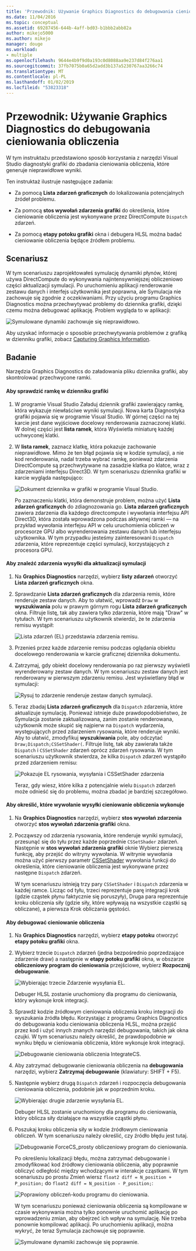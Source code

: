 ```yaml
---
title: 'Przewodnik: Używanie Graphics Diagnostics do debugowania cieniowania obliczenia | Dokumentacja firmy Microsoft'
ms.date: 11/04/2016
ms.topic: conceptual
ms.assetid: 69287456-644b-4aff-bd03-b1bbb2abb82a
author: mikejo5000
ms.author: mikejo
manager: douge
ms.workload:
- multiple
ms.openlocfilehash: 9644e4b9f9d0a193c0d8088aa9e237d84f276aa1
ms.sourcegitcommit: 37fb7075b0a65d2add3b137a5230767aa3266c74
ms.translationtype: MT
ms.contentlocale: pl-PL
ms.lasthandoff: 01/02/2019
ms.locfileid: "53823318"
---
```

# <a name="walkthrough-using-graphics-diagnostics-to-debug-a-compute-shader"></a>Przewodnik: Używanie Graphics Diagnostics do debugowania cieniowania obliczenia
W tym instruktażu przedstawiono sposób korzystania z narzędzi Visual Studio diagnostyki grafiki do zbadania cieniowania obliczenia, które generuje nieprawidłowe wyniki.  
  
 Ten instruktaż ilustruje następujące zadania:  
  
-   Za pomocą **Lista zdarzeń graficznych** do lokalizowania potencjalnych źródeł problemu.  
  
-   Za pomocą **stos wywołań zdarzenia grafiki** do określenia, które cieniowanie obliczenia jest wykonywane przez DirectCompute `Dispatch` zdarzeń.  
  
-   Za pomocą **etapy potoku grafiki** okna i debugera HLSL można badać cieniowanie obliczenia będące źródłem problemu.  
  
## <a name="scenario"></a>Scenariusz  
 W tym scenariuszu zaprojektowałeś symulację dynamiki płynów, której używa DirectCompute do wykonywania najintensywniejszej obliczeniowo części aktualizacji symulacji. Po uruchomieniu aplikacji renderowanie zestawu danych i interfejs użytkownika jest poprawna, ale Symulacja nie zachowuje się zgodnie z oczekiwaniami. Przy użyciu programu Graphics Diagnostics można przechwytywać problemy do dziennika grafiki, dzięki czemu można debugować aplikację. Problem wygląda to w aplikacji:  
  
 ![Symulowane dynamiki zachowuje się nieprawidłowo. ](media/gfx_diag_demo_compute_shader_fluid_problem.png "gfx_diag_demo_compute_shader_fluid_problem")  
  
 Aby uzyskać informacje o sposobie przechwytywania problemów z grafiką w dzienniku grafiki, zobacz [Capturing Graphics Information](capturing-graphics-information.md).  
  
## <a name="investigation"></a>Badanie  
 Narzędzia Graphics Diagnostics do załadowania pliku dziennika grafiki, aby skontrolować przechwycone ramki.  
  
#### <a name="to-examine-a-frame-in-a-graphics-log"></a>Aby sprawdzić ramkę w dzienniku grafiki  
  
1. W programie Visual Studio Załaduj dziennik grafiki zawierający ramkę, która wykazuje niewłaściwe wyniki symulacji. Nowa karta Diagnostyka grafiki pojawia się w programie Visual Studio. W górnej części na tej karcie jest dane wyjściowe docelowy renderowania zaznaczonej klatki. W dolnej części jest **lista ramek**, która Wyświetla miniaturę każdej uchwyconej klatki.  
  
2. W **lista ramek**, zaznacz klatkę, która pokazuje zachowanie nieprawidłowe. Mimo że ten błąd pojawia się w kodzie symulacji, a nie kod renderowania, nadal trzeba wybrać ramkę, ponieważ zdarzenia DirectCompute są przechwytywane na zasadzie klatka po klatce, wraz z zdarzeniami interfejsu Direct3D. W tym scenariuszu dziennika grafiki w karcie wygląda następująco:  
  
    ![Dokument dziennika w grafiki w programie Visual Studio. ](media/gfx_diag_demo_compute_shader_fluid_step_1.png "gfx_diag_demo_compute_shader_fluid_step_1")  
  
   Po zaznaczeniu klatki, która demonstruje problem, można użyć **Lista zdarzeń graficznych** do zdiagnozowania go. **Lista zdarzeń graficznych** zawiera zdarzenia dla każdego directcompute i wywołania interfejsu API Direct3D, która została wprowadzona podczas aktywnej ramki — na przykład wywołania interfejsu API w celu uruchomienia obliczeń w procesorze GPU albo wyrenderowania zestawu danych lub interfejsu użytkownika. W tym przypadku jesteśmy zainteresowani `Dispatch` zdarzenia, które reprezentuje części symulacji, korzystających z procesora GPU.  
  
#### <a name="to-find-the-dispatch-event-for-the-simulation-update"></a>Aby znaleźć zdarzenia wysyłki dla aktualizacji symulacji  
  
1. Na **Graphics Diagnostics** narzędzi, wybierz **listy zdarzeń** otworzyć **Lista zdarzeń graficznych** okna.  
  
2. Sprawdzanie **Lista zdarzeń graficznych** dla zdarzenia remis, które renderuje zestaw danych. Aby to ułatwić, wprowadź `Draw` w **wyszukiwania** polu w prawym górnym rogu **Lista zdarzeń graficznych** okna. Filtruje listę, tak aby zawiera tylko zdarzenia, które mają "Draw" w tytułach. W tym scenariuszu użytkownik stwierdzi, że te zdarzenia remisu wystąpił:  
  
    ![Lista zdarzeń &#40;EL&#41; przedstawia zdarzenia remisu. ](media/gfx_diag_demo_compute_shader_fluid_step_2.png "gfx_diag_demo_compute_shader_fluid_step_2")  
  
3. Przenieś przez każde zdarzenie remisu podczas oglądania obiektu docelowego renderowania w karcie graficznej dziennika dokumentu.  
  
4. Zatrzymaj, gdy obiekt docelowy renderowania po raz pierwszy wyświetli wyrenderowany zestaw danych. W tym scenariuszu zestaw danych jest renderowany w pierwszym zdarzeniu remisu. Jest wyświetlany błąd w symulacji:  
  
    ![Rysuj to zdarzenie renderuje zestaw danych symulacji. ](media/gfx_diag_demo_compute_shader_fluid_step_3.png "gfx_diag_demo_compute_shader_fluid_step_3")  
  
5. Teraz zbadaj **Lista zdarzeń graficznych** dla `Dispatch` zdarzenia, które aktualizuje symulację. Ponieważ istnieje duże prawdopodobieństwo, że Symulacja zostanie zaktualizowana, zanim zostanie renderowana, użytkownik może skupić się najpierw na `Dispatch` wydarzenia, występujących przed zdarzeniem rysowania, które renderuje wyniki. Aby to ułatwić, zmodyfikuj **wyszukiwania** pole, aby odczytać `Draw;Dispatch;CSSetShader(`. Filtruje listę, tak aby zawierała także `Dispatch` i `CSSetShader` zdarzeń oprócz zdarzeń rysowania. W tym scenariuszu użytkownik stwierdza, że kilka `Dispatch` zdarzeń wystąpiło przed zdarzeniem remisu:  
  
    ![Pokazuje EL rysowania, wysyłania i CSSetShader zdarzenia](media/gfx_diag_demo_compute_shader_fluid_step_4.png "gfx_diag_demo_compute_shader_fluid_step_4")  
  
   Teraz, gdy wiesz, które kilka z potencjalnie wielu `Dispatch` zdarzeń może odnieść się do problemu, można zbadać je bardziej szczegółowo.  
  
#### <a name="to-determine-which-compute-shader-a-dispatch-call-executes"></a>Aby określić, które wywołanie wysyłki cieniowanie obliczenia wykonuje  
  
1. Na **Graphics Diagnostics** narzędzi, wybierz **stos wywołań zdarzenia** otworzyć **stos wywołań zdarzenia grafiki** okna.  
  
2. Począwszy od zdarzenia rysowania, które renderuje wyniki symulacji, przesunąć się do tyłu przez każde poprzednie `CSSetShader` zdarzeń. Następnie w **stos wywołań zdarzenia grafiki** oknie Wybierz pierwszą funkcję, aby przejść do witryny wywołania. W witrynie wywołania można użyć pierwszy parametr [CSSetShader](/windows/desktop/api/d3d11/nf-d3d11-id3d11devicecontext-cssetshader) wywołania funkcji do określenia, które cieniowanie obliczenia jest wykonywane przez następne `Dispatch` zdarzeń.  
  
   W tym scenariuszu istnieją trzy pary `CSSetShader` i `Dispatch` zdarzenia w każdej ramce. Licząc od tyłu, trzeci reprezentuje parę integracji krok (gdzie cząstek płynu faktycznie się poruszyły), Druga para reprezentuje kroku obliczenia siły (gdzie siły, które wpływają na wszystkie cząstki są obliczane), a pierwsza Krok obliczania gęstości.  
  
#### <a name="to-debug-the-compute-shader"></a>Aby debugować cieniowanie obliczenia  
  
1. Na **Graphics Diagnostics** narzędzi, wybierz **etapy potoku** otworzyć **etapy potoku grafiki** okna.  
  
2. Wybierz trzecie `Dispatch` zdarzeń (jedna bezpośrednio poprzedzające zdarzenie draw) a następnie w **etapy potoku grafiki** okna, w obszarze **obliczeniowy program do cieniowania** przejściowe, wybierz  **Rozpocznij debugowanie**.  
  
    ![Wybierając trzecie Zdarzenie wysyłania EL.](media/gfx_diag_demo_compute_shader_fluid_step_6.png "gfx_diag_demo_compute_shader_fluid_step_6")  
  
    Debuger HLSL zostanie uruchomiony dla programu do cieniowania, który wykonuje krok integracji.  
  
3. Sprawdź kodzie źródłowym cieniowania obliczenia kroku integracji do wyszukania źródła błędu. Korzystając z programu Graphics Diagnostics do debugowania kodu cieniowania obliczenia HLSL, można przejść przez kod i użyć innych znanych narzędzi debugowania, takich jak okna czujki. W tym scenariuszu należy określić, że prawdopodobnie w wyniku błędu w cieniowania obliczenia, które wykonuje krok integracji.  
  
    ![Debugowanie cieniowania obliczenia IntegrateCS. ](media/gfx_diag_demo_compute_shader_fluid_step_7.png "gfx_diag_demo_compute_shader_fluid_step_7")  
  
4. Aby zatrzymać debugowanie cieniowania obliczenia na **debugowania** narzędzi, wybierz **Zatrzymaj debugowanie** (klawiatury: SHIFT + F5).  
  
5. Następnie wybierz drugą `Dispatch` zdarzeń i rozpoczęcia debugowania cieniowania obliczenia, podobnie jak w poprzednim kroku.  
  
    ![Wybierając drugie zdarzenie wysyłania EL.](media/gfx_diag_demo_compute_shader_fluid_step_8.png "gfx_diag_demo_compute_shader_fluid_step_8")  
  
    Debuger HLSL zostanie uruchomiony dla programu do cieniowania, który oblicza siły działające na wszystkie cząstki płynu.  
  
6. Poszukaj kroku obliczenia siły w kodzie źródłowym cieniowania obliczeń. W tym scenariuszu należy określić, czy źródło błędu jest tutaj.  
  
    ![Debugowanie ForceCS&#95;prosty obliczeniowy program do cieniowania. ](media/gfx_diag_demo_compute_shader_fluid_step_9.png "gfx_diag_demo_compute_shader_fluid_step_9")  
  
   Po określeniu lokalizacji błędu, można zatrzymać debugowanie i zmodyfikować kod źródłowy cieniowania obliczenia, aby poprawnie obliczyć odległość między wchodzącymi w interakcje cząstkami. W tym scenariuszu po prostu Zmień wiersz `float2 diff = N_position + P_position;` do `float2 diff = N_position - P_position;`:  
  
   ![Poprawiony obliczeń&#45;kodu programu do cieniowania. ](media/gfx_diag_demo_compute_shader_fluid_step_10.png "gfx_diag_demo_compute_shader_fluid_step_10")  
  
   W tym scenariuszu ponieważ cieniowania obliczenia są kompilowane w czasie wykonywania można tylko ponownie uruchomić aplikację po wprowadzeniu zmian, aby obejrzeć ich wpływ na symulację. Nie trzeba ponownie kompilować aplikacji. Po uruchomieniu aplikacji, można wykryć, że teraz Symulacja zachowuje się poprawnie.  
  
   ![Symulowane dynamiki zachowuje się poprawnie. ](media/gfx_diag_demo_compute_shader_fluid_resolution.png "gfx_diag_demo_compute_shader_fluid_resolution")